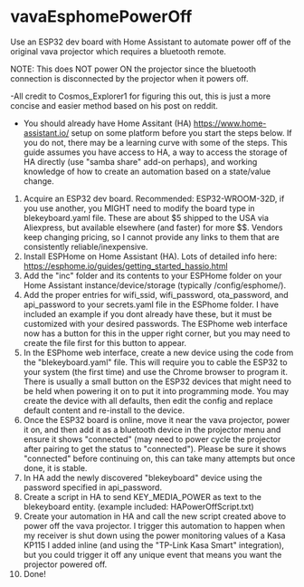 # vavaEsphomePowerOff
Use an ESP32 dev board with Home Assistant to automate power off of the original vava projector which requires a bluetooth remote.
  
  NOTE: This does NOT power ON the projector since the bluetooth connection is disconnected by the projector when it powers off.
  
  -All credit to Cosmos_Explorer1 for figuring this out, this is just a more concise and easier method based on his post on reddit.

* You should already have Home Assitant (HA) https://www.home-assistant.io/ setup on some platform before you start the steps below.  If you do not, there may be a learning curve with some of the steps.  This guide assumes you have access to HA, a way to access the storage of HA directly (use "samba share" add-on perhaps), and working knowledge of how to create an automation based on a state/value change.  

1. Acquire an ESP32 dev board.  Recommended: ESP32-WROOM-32D, if you use another, you MIGHT need to modify the board type in blekeyboard.yaml file.  These are about $5 shipped to the USA via Aliexpress, but available elsewhere (and faster) for more $$.  Vendors keep changing pricing, so I cannot provide any links to them that are consistently reliable/inexpensive.
2. Install ESPHome on Home Assistant (HA).  Lots of detailed info here: https://esphome.io/guides/getting_started_hassio.html
3. Add the "inc" folder and its contents to your ESPHome folder on your Home Assistant instance/device/storage (typically /config/esphome/).
4. Add the proper entries for wifi_ssid, wifi_password, ota_password, and api_password to your secrets.yaml file in the ESPhome folder.  I have included an example if you dont already have these, but it must be customized with your desired passwords.  The ESPhome web interface now has a button for this in the upper right corner, but you may need to create the file first for this button to appear.
5. In the ESPhome web interface, create a new device using the code from the "blekeyboard.yaml" file.  This will require you to cable the ESP32 to your system (the first time) and use the Chrome browser to program it.  There is usually a small button on the ESP32 devices that might need to be held when powering it on to put it into programming mode.  You may create the device with all defaults, then edit the config and replace default content and re-install to the device.
6. Once the ESP32 board is online, move it near the vava projector, power it on, and then add it as a bluetooth device in the projector menu and ensure it shows "connected" (may need to power cycle the projector after pairing to get the status to "connected").  Please be sure it shows "connected" before continuing on, this can take many attempts but once done, it is stable.
7. In HA add the newly discovered "blekeyboard" device using the password specified in api_password.
8. Create a script in HA to send KEY_MEDIA_POWER as text to the blekeyboard entity. (example included: HAPowerOffScript.txt)
9. Create your automation in HA and call the new script created above to power off the vava projector.  I trigger this automation to happen when my receiver is shut down using the power monitoring values of a Kasa KP115 I added inline (and using the "TP-Link Kasa Smart" integration), but you could trigger it off any unique event that means you want the projector powered off.
10. Done!
